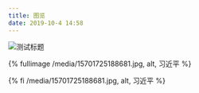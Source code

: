 ```yaml
---
title: 图览
date: 2019-10-4 14:58
---
```



![测试标题](/media/15701725188681.jpg "习近平")

<!-- 标签 方式，要求版本在0.4.5或以上 -->
{% fullimage /media/15701725188681.jpg, alt, 习近平 %}

<!-- 别名 -->
{% fi /media/15701725188681.jpg, alt, 习近平 %}